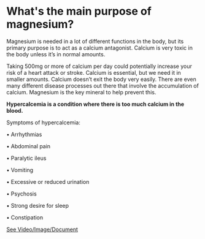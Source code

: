 # What's the main purpose of magnesium?

Magnesium is needed in a lot of different functions in the body, but its primary purpose is to act as a calcium antagonist. Calcium is very toxic in the body unless it’s in normal amounts.

Taking 500mg or more of calcium per day could potentially increase your risk of a heart attack or stroke. Calcium is essential, but we need it in smaller amounts. Calcium doesn’t exit the body very easily. There are even many different disease processes out there that involve the accumulation of calcium. Magnesium is the key mineral to help prevent this.

**Hypercalcemia is a condition where there is too much calcium in the blood.**

Symptoms of hypercalcemia:

• Arrhythmias

• Abdominal pain

• Paralytic ileus

• Vomiting

• Excessive or reduced urination

• Psychosis

• Strong desire for sleep

• Constipation

 [See Video/Image/Document](https://hls-player.drberg.com/asset?path=migrated-assets/the-important-unknown-purpose-of-magnesium)